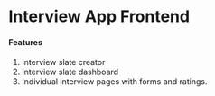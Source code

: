 # Interview App Frontend

#### Features

1. Interview slate creator
2. Interview slate dashboard
3. Individual interview pages with forms and ratings.